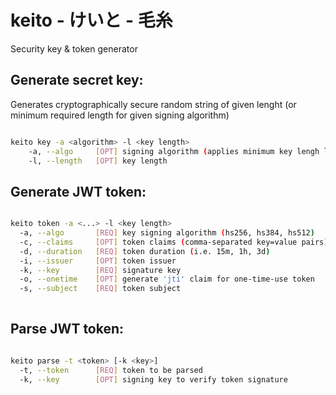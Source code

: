 # keito - けいと - 毛糸
Security key &amp; token generator

## Generate secret key:

Generates cryptographically secure random string of given lenght (or minimum required length for given signing algorithm)

```bash

keito key -a <algorithm> -l <key length>
    -a, --algo     [OPT] signing algorithm (applies minimum key lengh limit) 
    -l, --length   [OPT] key length

```

## Generate JWT token:

```bash

keito token -a <...> -l <key length>
  -a, --algo       [REQ] key signing algorithm (hs256, hs384, hs512)
  -c, --claims     [OPT] token claims (comma-separated key=value pairs)
  -d, --duration   [REQ] token duration (i.e. 15m, 1h, 3d)
  -i, --issuer     [OPT] token issuer
  -k, --key        [REQ] signature key
  -o, --onetime    [OPT] generate 'jti' claim for one-time-use token
  -s, --subject    [REQ] token subject
  
```

## Parse JWT token:

```bash

keito parse -t <token> [-k <key>]
  -t, --token      [REQ] token to be parsed
  -k, --key        [OPT] signing key to verify token signature
  
```
